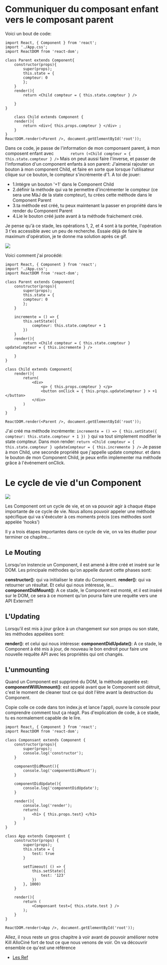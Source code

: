 <h1>Communiquer du composant enfant vers le composant parent</h1>

Voici un bout de code:

```
import React, { Component } from 'react';
import './App.css';
import ReactDOM from 'react-dom';

class Parent extends Component{
    constructor(props){
        super(props);
        this.state = {
        compteur: 0
        };
    }
    render(){
        return <Child compteur = { this.state.compteur } />
            
    }
}

    class Child extends Component {
    render(){
        return <div>{ this.props.compteur } </div> ;
    }
}
ReactDOM.render(<Parent />, document.getElementById('root'));
```

Dans ce code, je passe de l'information de mon componsent parent, à mon composent enfant avec 
 ```       return (<Child compteur = { this.state.compteur } />```
Mais on peut aussi faire l'inverse, et passer de l'information d'un component enfants à son parent:
J'aimerai rajouter un bouton à mon component Child, et faire en sorte que lorsque l'utilisateur clique sur ce bouton, le compteur s'incrémente d'1. A toi de jouer:
<ul>
    <li>1.Intégre un bouton '+1' dans le Component Child</li>
    <li>2.définir la méthode qui va te permettre d'incrémenter le compteur (ce sera une MàJ de la state compteur), tu crées cette méthode dans le Component Parent</li>
    <li>3.ta méthode est créé, tu peux maintenant la passer en propriété dans le render du Component Parent</li>
    <li>4.Lie le bouton créé juste avant à ta méthode fraichement créé.</li>
</ul>
    
Je pense qu'à ce stade, les opérations 1, 2, et 4 sont à ta portée, l'opération 3 t'es accessible avec un peu de recherche.
Essaie déjà de faire le maximum d'opération, je te donne ma solution après ce gif.

<img src="https://thumbs.gfycat.com/ThatShockingGorilla-size_restricted.gif" />


Voici comment j'ai procédé:

```
import React, { Component } from 'react';
import './App.css';
import ReactDOM from 'react-dom';

class Parent extends Component{
    constructor(props){
        super(props);
        this.state = {
        compteur: 0
        };
    }

    incremente = () => {
        this.setState({
            compteur: this.state.compteur + 1
        })
    }
    render(){
        return <Child compteur = { this.state.compteur } updateCompteur = { this.incremente } />
            
    }
}

class Child extends Component{
    render(){
        return(
            <div>
                <p> { this.props.compteur } </p>
                <button onClick = { this.props.updateCompteur } > +1 </button>
            </div>
        )
    }
}

ReactDOM.render(<Parent />, document.getElementById('root'));

```



J'ai créé ma méthode incrémente:
``
    incremente = () => {
        this.setState({
            compteur: this.state.compteur + 1
        })
    }
    ``
qui va tout simplement modifier le state compteur. Dans mon render: ```return <Child compteur = { this.state.compteur } updateCompteur = { this.incremente } />```
Je passe à mon Child, une seconde propriété que j'appelle update compteur.
et dans le bouton de mon Component Child, je peux enfin implementer ma méthode grâce à l'événement onClick.



<h1>Le cycle de vie d'un Component</h1>

<img src="https://www.booska-p.com/up/images/news/simba.gif" />

Les Component ont un cycle de vie, et on va pouvoir agir à chaque étape importante de ce cycle de vie.
Nous allons pouvoir appeler une méthode spécifique qui va s'éxécuter à ces moments précis (ces méthodes sont appelée 'hooks')

Il y a trois étapes importantes dans ce cycle de vie, on va les étudier pour terminer ce chapitre...

<h2>Le Mouting</h2>

Lorsqu'on instencie un Component, il est amené à être créé et inséré sur le DOM.
Les principale méthodes qu'on appelle durant cette phases sont:

<strong>constructor()</strong>: qui va initialiser le state du Component.
<strong>render()</strong>: qui va retourner un résultat.
Et celui qui nous intéresse, le...
<strong>componentDidMount()</strong>: A ce stade, le Component est monté, et il est inséré sur le DOM, ce sera à ce moment qu'on pourra faire une requête vers une API Externe!!!

<h2>L'Updating</h2>

Lorsqu'il est mis à jour grâce à un changement sur son props ou son state, les méthodes appelées sont:

<strong>render()</strong>:
et celui qui nous intéresse:
<strong>componentDidUpdate()</strong>: A ce stade, le Component à été mis à jour, de nouveau le bon endroit pour faire une nouvelle requête API avec les propriétés qui ont changés.

<h2>L'unmounting</h2>
Quand un Component est supprimé du DOM, la méthode appelée est:
<strong>componentWillUnmount()</strong>: est appelé avant que le Component soit détruit, c'est le moment de cleaner tout ce qui doit l'être avant la destruction du Component.

Copie colle ce code dans ton index.js et lance l'appli, ouvre la console pour comprendre comment tout ça réagit.
Pas d'explication de code, à ce stade, tu es normalement capable de le lire.

```
import React, { Component } from 'react';
import ReactDOM from 'react-dom';

class Componsant extends Component {
    constructor(props){
        super(props);
        console.log('constructor');
    }

    componentDidMount(){
        console.log('componentDidMount');
    }

    componentDidUpdate(){
        console.log('componentDidUpdate');
    }

    render(){
        console.log('render');
        return(
            <h1> { this.props.test} </h1>
        )
    }
}

class App extends Component {
    constructor(props) {
        super(props);
        this.state = {
            test: true
        }

        setTimeout( () => {
            this.setState({
                test: '123'
            })
        }, 1000)
    }

    render(){
        return (
            <Componsant test={ this.state.test } />
        );
    }
}

ReactDOM.render(<App />, document.getElementById('root'));
```

Allez, il nous reste un gros chapitre à voir avant de pouvoir améliorer notre Kill AlloCiné fort de tout ce que nous venons de voir. On va découvrir ensemble ce qu'est une référence

<ul><li><a href="https://github.com/GuyVil1/theorie-React/blob/master/11.Les-ref.md">Les Ref</a></li></ul>

